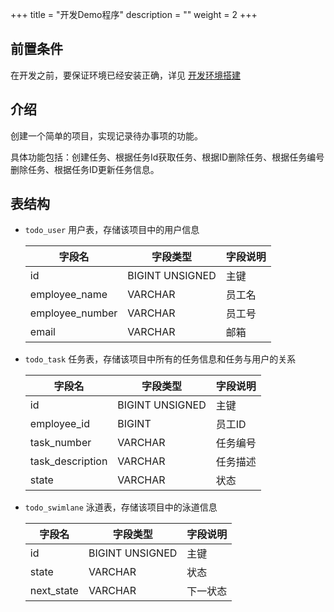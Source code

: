 +++
title = "开发Demo程序"
description = ""
weight = 2
+++

## 前置条件

在开发之前，要保证环境已经安装正确，详见 [开发环境搭建](../develop-env/)

## 介绍

创建一个简单的项目，实现记录待办事项的功能。

具体功能包括：创建任务、根据任务Id获取任务、根据ID删除任务、根据任务编号删除任务、根据任务ID更新任务信息。

## 表结构

* `todo_user` 用户表，存储该项目中的用户信息

    字段名 | 字段类型 | 字段说明
    ---|--- | ---
    id | BIGINT UNSIGNED | 主键
    employee_name | VARCHAR | 员工名
    employee_number | VARCHAR | 员工号
    email | VARCHAR | 邮箱

* `todo_task` 任务表，存储该项目中所有的任务信息和任务与用户的关系

    字段名 | 字段类型 | 字段说明
    ---|--- | ---
    id | BIGINT UNSIGNED | 主键
    employee_id | BIGINT | 员工ID
    task_number | VARCHAR | 任务编号
    task_description | VARCHAR | 任务描述
    state | VARCHAR | 状态

* `todo_swimlane` 泳道表，存储该项目中的泳道信息

    字段名 | 字段类型 | 字段说明
    ---|--- | ---
    id | BIGINT UNSIGNED | 主键
    state | VARCHAR | 状态
    next_state | VARCHAR | 下一状态